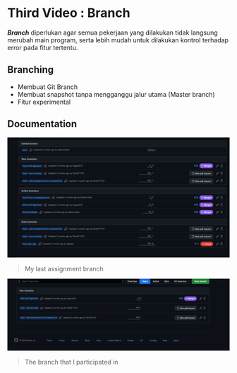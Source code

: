 # Third Video : Branch
<em><strong>Branch</strong></em> diperlukan agar semua pekerjaan yang dilakukan tidak langsung merubah main program, serta lebih mudah untuk dilakukan kontrol terhadap error pada fitur tertentu.

## Branching
- Membuat Git Branch
- Membuat snapshot tanpa mengganggu jalur utama (Master branch)
- Fitur experimental

## Documentation
![Branch](../assets/Branch.png)

> My last assignment branch

![My Brach](../assets/My_Branch.png)

> The branch that I participated in